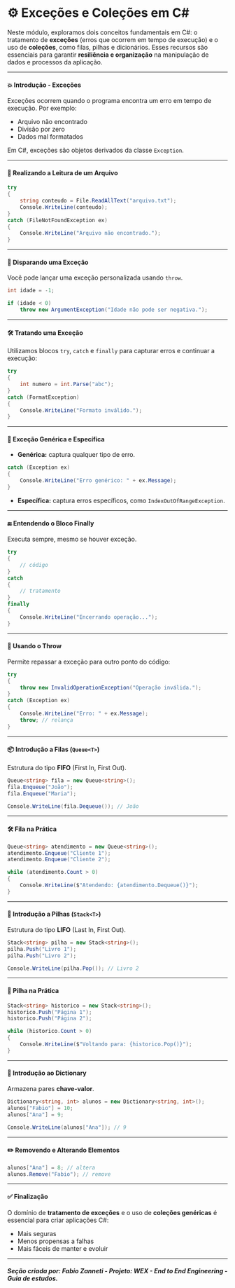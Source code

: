 # ⚙️ Exceções e Coleções em C#

Neste módulo, exploramos dois conceitos fundamentais em C#: o tratamento de **exceções** (erros que ocorrem em tempo de execução) e o uso de **coleções**, como filas, pilhas e dicionários. Esses recursos são essenciais para garantir **resiliência e organização** na manipulação de dados e processos da aplicação.

---

#### 💥 Introdução - Exceções

Exceções ocorrem quando o programa encontra um erro em tempo de execução. Por exemplo:

- Arquivo não encontrado
- Divisão por zero
- Dados mal formatados

Em C#, exceções são objetos derivados da classe `Exception`.

---

#### 📁 Realizando a Leitura de um Arquivo

```csharp
try
{
    string conteudo = File.ReadAllText("arquivo.txt");
    Console.WriteLine(conteudo);
}
catch (FileNotFoundException ex)
{
    Console.WriteLine("Arquivo não encontrado.");
}
````

---

#### 🚨 Disparando uma Exceção

Você pode lançar uma exceção personalizada usando `throw`.

```csharp
int idade = -1;

if (idade < 0)
    throw new ArgumentException("Idade não pode ser negativa.");
```

---

#### 🛠️ Tratando uma Exceção

Utilizamos blocos `try`, `catch` e `finally` para capturar erros e continuar a execução:

```csharp
try
{
    int numero = int.Parse("abc");
}
catch (FormatException)
{
    Console.WriteLine("Formato inválido.");
}
```

---

#### 🎯 Exceção Genérica e Específica

* **Genérica:** captura qualquer tipo de erro.

```csharp
catch (Exception ex)
{
    Console.WriteLine("Erro genérico: " + ex.Message);
}
```

* **Específica:** captura erros específicos, como `IndexOutOfRangeException`.

---

#### 🔚 Entendendo o Bloco Finally

Executa sempre, mesmo se houver exceção.

```csharp
try
{
    // código
}
catch
{
    // tratamento
}
finally
{
    Console.WriteLine("Encerrando operação...");
}
```

---

#### 🧨 Usando o Throw

Permite repassar a exceção para outro ponto do código:

```csharp
try
{
    throw new InvalidOperationException("Operação inválida.");
}
catch (Exception ex)
{
    Console.WriteLine("Erro: " + ex.Message);
    throw; // relança
}
```

---

#### 📦 Introdução a Filas (`Queue<T>`)

Estrutura do tipo **FIFO** (First In, First Out).

```csharp
Queue<string> fila = new Queue<string>();
fila.Enqueue("João");
fila.Enqueue("Maria");

Console.WriteLine(fila.Dequeue()); // João
```

---

#### 🛠️ Fila na Prática

```csharp
Queue<string> atendimento = new Queue<string>();
atendimento.Enqueue("Cliente 1");
atendimento.Enqueue("Cliente 2");

while (atendimento.Count > 0)
{
    Console.WriteLine($"Atendendo: {atendimento.Dequeue()}");
}
```

---

#### 🧱 Introdução a Pilhas (`Stack<T>`)

Estrutura do tipo **LIFO** (Last In, First Out).

```csharp
Stack<string> pilha = new Stack<string>();
pilha.Push("Livro 1");
pilha.Push("Livro 2");

Console.WriteLine(pilha.Pop()); // Livro 2
```

---

#### 🧪 Pilha na Prática

```csharp
Stack<string> historico = new Stack<string>();
historico.Push("Página 1");
historico.Push("Página 2");

while (historico.Count > 0)
{
    Console.WriteLine($"Voltando para: {historico.Pop()}");
}
```

---

#### 📘 Introdução ao Dictionary

Armazena pares **chave-valor**.

```csharp
Dictionary<string, int> alunos = new Dictionary<string, int>();
alunos["Fabio"] = 10;
alunos["Ana"] = 9;

Console.WriteLine(alunos["Ana"]); // 9
```

---

#### ✏️ Removendo e Alterando Elementos

```csharp
alunos["Ana"] = 8; // altera
alunos.Remove("Fabio"); // remove
```

---

#### ✅ Finalização

O domínio de **tratamento de exceções** e o uso de **coleções genéricas** é essencial para criar aplicações C#:

* Mais seguras
* Menos propensas a falhas
* Mais fáceis de manter e evoluir

---

##### Seção criada por: *Fabio Zanneti - Projeto: WEX - End to End Engineering* - Guia de estudos.